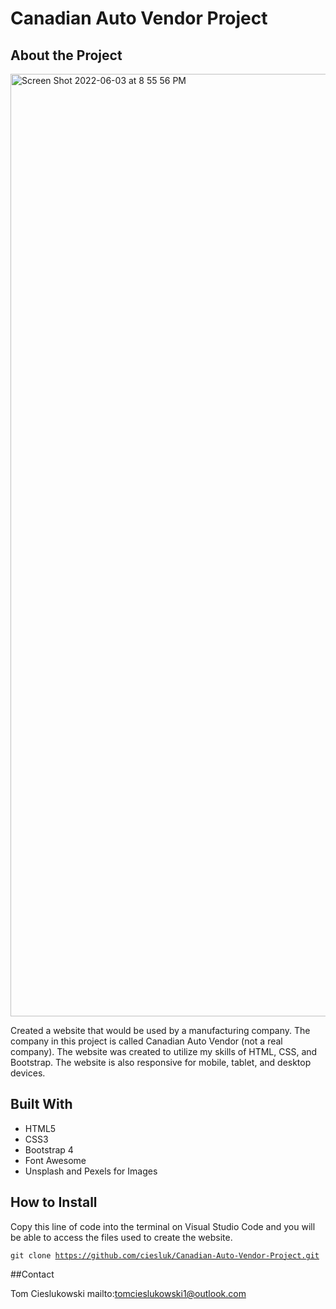 # Canadian Auto Vendor Project

## About the Project

<img width="1508" alt="Screen Shot 2022-06-03 at 8 55 56 PM" src="https://user-images.githubusercontent.com/44185784/171970696-5fecc05f-ba01-4dad-b73b-2b40a3d41ad4.png">

Created a website that would be used by a manufacturing company. The company in this project is called Canadian Auto Vendor (not a real company). The website was created to utilize my skills of HTML, CSS, and Bootstrap. The website is also responsive for mobile, tablet, and desktop devices. 

## Built With

- HTML5
- CSS3
- Bootstrap 4
- Font Awesome 
- Unsplash and Pexels for Images

## How to Install 

Copy this line of code into the terminal on Visual Studio Code and you will be able to access the files used to create the website.

<code>git clone https://github.com/ciesluk/Canadian-Auto-Vendor-Project.git</code> 

##Contact

Tom Cieslukowski
mailto:tomcieslukowski1@outlook.com
